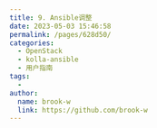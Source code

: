 ```yaml
---
title: 9. Ansible调整
date: 2023-05-03 15:46:58
permalink: /pages/628d50/
categories:
  - OpenStack
  - kolla-ansible
  - 用户指南
tags:
  - 
author: 
  name: brook-w
  link: https://github.com/brook-w
---
```

